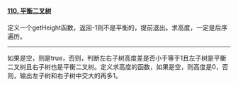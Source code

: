 #### [110. 平衡二叉树](https://leetcode.cn/problems/balanced-binary-tree/)

定义一个getHeight函数，返回-1则不是平衡的，提前退出。求高度，一定是后序遍历。



---

如果是空，则是true，否则，判断左右子树高度差是否小于等于1且左子树是平衡二叉树且右子树也是平衡二叉树。定义求高度的函数，如果是空，则高度是0，否则，输出左子树和右子树中交大的再多1。